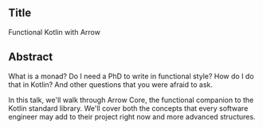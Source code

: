 ## Title

Functional Kotlin with Arrow

## Abstract

What is a monad? Do I need a PhD to write in functional style? How do I do that in Kotlin? And other questions that you were afraid to ask.

In this talk, we'll walk through Arrow Core, the functional companion to the Kotlin standard library. 
We'll cover both the concepts that every software engineer may add to their project right now and more advanced structures.
